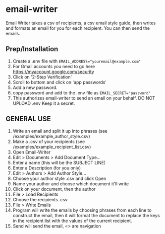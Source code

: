 # email-writer

Email Writer takes a csv of recipients, a csv email style guide, then writes and formats an email for you for each recipient. You can then send the emails.

## Prep/Installation

1. Create a .env file with ```EMAIL_ADDRESS="youremail@example.com"```
2. For Gmail accounts you need to go here https://myaccount.google.com/security
3. Click on '2-Step Verification'
4. Scroll to bottom and click on 'app passwords'
5. Add a new password.
6. copy password and add to the .env file as ```EMAIL_SECRET="password"```
7. This authorizes email-writer to send an email on your behalf. DO NOT UPLOAD .env Keep it a secret.

## GENERAL USE

1. Write an email and split it up into phrases (see /examples/example_author_style.csv)
2. Make a .csv of your recipients (see /examples/example_recipient_list.csv)
3. Open Email-Writer
4. Edit > Documents > Add Document Type...
5. Enter a name (this will be the SUBJECT LINE)
6. Enter a Description (for you only)
7. Edit > Authors > Add Author Style...
8. Choose your author style .csv and click Open
9. Name your author and choose which document it'll write
10. Click on your document, then the author
11. File > Load Recipients
12. Choose the recipients .csv
13. File > Write Emails
14. Program will write the emails by choosing phrases from each line to construct the email, then it will format the document to replace the keys in the recipient list with the values of the current recipient.
15. Send will send the email, <> are navigation